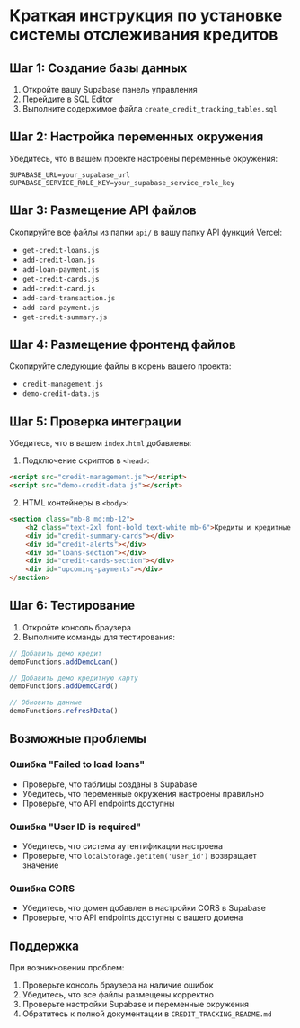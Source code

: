 # Краткая инструкция по установке системы отслеживания кредитов

## Шаг 1: Создание базы данных

1. Откройте вашу Supabase панель управления
2. Перейдите в SQL Editor
3. Выполните содержимое файла `create_credit_tracking_tables.sql`

## Шаг 2: Настройка переменных окружения

Убедитесь, что в вашем проекте настроены переменные окружения:

```env
SUPABASE_URL=your_supabase_url
SUPABASE_SERVICE_ROLE_KEY=your_supabase_service_role_key
```

## Шаг 3: Размещение API файлов

Скопируйте все файлы из папки `api/` в вашу папку API функций Vercel:

- `get-credit-loans.js`
- `add-credit-loan.js`
- `add-loan-payment.js`
- `get-credit-cards.js`
- `add-credit-card.js`
- `add-card-transaction.js`
- `add-card-payment.js`
- `get-credit-summary.js`

## Шаг 4: Размещение фронтенд файлов

Скопируйте следующие файлы в корень вашего проекта:

- `credit-management.js`
- `demo-credit-data.js`

## Шаг 5: Проверка интеграции

Убедитесь, что в вашем `index.html` добавлены:

1. Подключение скриптов в `<head>`:
```html
<script src="credit-management.js"></script>
<script src="demo-credit-data.js"></script>
```

2. HTML контейнеры в `<body>`:
```html
<section class="mb-8 md:mb-12">
    <h2 class="text-2xl font-bold text-white mb-6">Кредиты и кредитные карты</h2>
    <div id="credit-summary-cards"></div>
    <div id="credit-alerts"></div>
    <div id="loans-section"></div>
    <div id="credit-cards-section"></div>
    <div id="upcoming-payments"></div>
</section>
```

## Шаг 6: Тестирование

1. Откройте консоль браузера
2. Выполните команды для тестирования:
```javascript
// Добавить демо кредит
demoFunctions.addDemoLoan()

// Добавить демо кредитную карту
demoFunctions.addDemoCard()

// Обновить данные
demoFunctions.refreshData()
```

## Возможные проблемы

### Ошибка "Failed to load loans"
- Проверьте, что таблицы созданы в Supabase
- Убедитесь, что переменные окружения настроены правильно
- Проверьте, что API endpoints доступны

### Ошибка "User ID is required"
- Убедитесь, что система аутентификации настроена
- Проверьте, что `localStorage.getItem('user_id')` возвращает значение

### Ошибка CORS
- Убедитесь, что домен добавлен в настройки CORS в Supabase
- Проверьте, что API endpoints доступны с вашего домена

## Поддержка

При возникновении проблем:
1. Проверьте консоль браузера на наличие ошибок
2. Убедитесь, что все файлы размещены корректно
3. Проверьте настройки Supabase и переменные окружения
4. Обратитесь к полной документации в `CREDIT_TRACKING_README.md` 